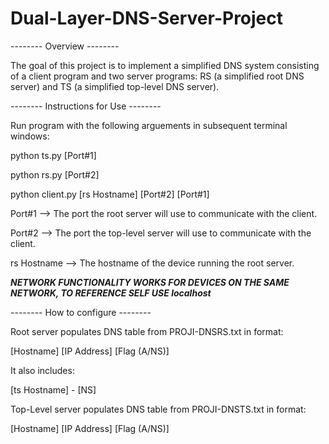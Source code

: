 # Dual-Layer-DNS-Server-Project

-------- Overview --------  

The goal of this project is to implement a simplified DNS system consisting of a client program and two server programs: RS (a simplified root DNS server) and TS (a simplified top-level DNS server).

-------- Instructions for Use --------

Run program with the following arguements in subsequent terminal windows:

python ts.py [Port#1]

python rs.py [Port#2]

python client.py [rs Hostname] [Port#2] [Port#1] 


Port#1 --> The port the root server will use to communicate with the client.

Port#2 --> The port the top-level server will use to communicate with the client.

rs Hostname --> The hostname of the device running the root server.

*****NETWORK FUNCTIONALITY WORKS FOR DEVICES ON THE SAME NETWORK, TO REFERENCE SELF USE localhost*****

-------- How to configure --------

Root server populates DNS table from PROJI-DNSRS.txt in format:

[Hostname] [IP Address] [Flag (A/NS)]

It also includes:

[ts Hostname] - [NS]

Top-Level server populates DNS table from PROJI-DNSTS.txt in format:

[Hostname] [IP Address] [Flag (A/NS)]
